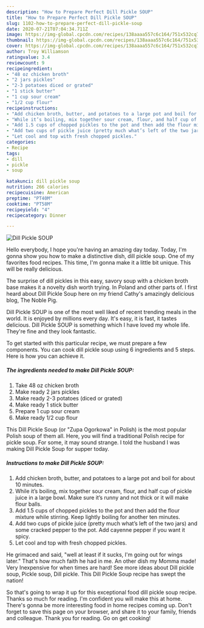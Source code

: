 ```yaml
---
description: "How to Prepare Perfect Dill Pickle SOUP"
title: "How to Prepare Perfect Dill Pickle SOUP"
slug: 1102-how-to-prepare-perfect-dill-pickle-soup
date: 2020-07-21T07:04:34.711Z
image: https://img-global.cpcdn.com/recipes/138aaaa557c6c164/751x532cq70/dill-pickle-soup-recipe-main-photo.jpg
thumbnail: https://img-global.cpcdn.com/recipes/138aaaa557c6c164/751x532cq70/dill-pickle-soup-recipe-main-photo.jpg
cover: https://img-global.cpcdn.com/recipes/138aaaa557c6c164/751x532cq70/dill-pickle-soup-recipe-main-photo.jpg
author: Troy Williamson
ratingvalue: 3.4
reviewcount: 9
recipeingredient:
- "48 oz chicken broth"
- "2 jars pickles"
- "2-3 potatoes diced or grated"
- "1 stick butter"
- "1 cup sour cream"
- "1/2 cup flour"
recipeinstructions:
- "Add chicken broth, butter, and potatoes to a large pot and boil for about 10 minutes."
- "While it’s boiling, mix together sour cream, flour, and half cup of pickle juice in a large bowl. Make sure it’s runny and not thick or it will make flour balls."
- "Add 1.5 cups of chopped pickles to the pot and then add the flour mixture while stirring. Keep lightly boiling for another ten minutes."
- "Add two cups of pickle juice (pretty much what’s left of the two jars) and some cracked pepper to the pot. Add cayenne pepper if you want it spicy."
- "Let cool and top with fresh chopped pickles."
categories:
- Recipe
tags:
- dill
- pickle
- soup

katakunci: dill pickle soup 
nutrition: 266 calories
recipecuisine: American
preptime: "PT40M"
cooktime: "PT58M"
recipeyield: "4"
recipecategory: Dinner

---
```



![Dill Pickle SOUP](https://img-global.cpcdn.com/recipes/138aaaa557c6c164/751x532cq70/dill-pickle-soup-recipe-main-photo.jpg)

Hello everybody, I hope you're having an amazing day today. Today, I'm gonna show you how to make a distinctive dish, dill pickle soup. One of my favorites food recipes. This time, I'm gonna make it a little bit unique. This will be really delicious.

The surprise of dill pickles in this easy, savory soup with a chicken broth base makes it a novelty dish worth trying. In Poland and other parts of. I first heard about Dill Pickle Soup here on my friend Cathy&#39;s amazingly delicious blog, The Noble Pig.

Dill Pickle SOUP is one of the most well liked of recent trending meals in the world. It is enjoyed by millions every day. It's easy, it is fast, it tastes delicious. Dill Pickle SOUP is something which I have loved my whole life. They're fine and they look fantastic.


To get started with this particular recipe, we must prepare a few components. You can cook dill pickle soup using 6 ingredients and 5 steps. Here is how you can achieve it.

<!--inarticleads1-->

##### The ingredients needed to make Dill Pickle SOUP:

1. Take 48 oz chicken broth
1. Make ready 2 jars pickles
1. Make ready 2-3 potatoes (diced or grated)
1. Make ready 1 stick butter
1. Prepare 1 cup sour cream
1. Make ready 1/2 cup flour


This Dill Pickle Soup (or &#34;Zupa Ogorkowa&#34; in Polish) is the most popular Polish soup of them all. Here, you will find a traditional Polish recipe for pickle soup. For some, it may sound strange. I told the husband I was making Dill Pickle Soup for supper today. 

<!--inarticleads2-->

##### Instructions to make Dill Pickle SOUP:

1. Add chicken broth, butter, and potatoes to a large pot and boil for about 10 minutes.
1. While it’s boiling, mix together sour cream, flour, and half cup of pickle juice in a large bowl. Make sure it’s runny and not thick or it will make flour balls.
1. Add 1.5 cups of chopped pickles to the pot and then add the flour mixture while stirring. Keep lightly boiling for another ten minutes.
1. Add two cups of pickle juice (pretty much what’s left of the two jars) and some cracked pepper to the pot. Add cayenne pepper if you want it spicy.
1. Let cool and top with fresh chopped pickles.


He grimaced and said, &#34;well at least if it sucks, I&#39;m going out for wings later.&#34; That&#39;s how much faith he had in me. An other dish my Momma made! Very Inexpensive for when times are hard! See more ideas about Dill pickle soup, Pickle soup, Dill pickle. This Dill Pickle Soup recipe has swept the nation! 

So that's going to wrap it up for this exceptional food dill pickle soup recipe. Thanks so much for reading. I'm confident you will make this at home. There's gonna be more interesting food in home recipes coming up. Don't forget to save this page on your browser, and share it to your family, friends and colleague. Thank you for reading. Go on get cooking!
